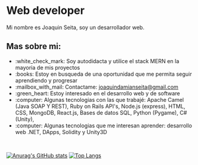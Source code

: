 
<h1>Web developer</h1>

Mi nombre es Joaquin Seita, soy un desarrollador web.

<h2>Mas sobre mi:</h2>

<ul>
<li>:white_check_mark: Soy autodidacta y utilice el stack MERN en la mayoria de mis proyectos</li>
<li>:books: Estoy en busqueda de una oportunidad que me permita seguir aprendiendo y progresar</li>
<li>:mailbox_with_mail: Contactame: <a href="mailto:joaquindamianseita@gmail.com">joaquindamianseita@gmail.com</a></li>
<li>:green_heart: Estoy interesado en el desarrollo web y de software</li>
<li>:computer: Algunas tecnologias con las que trabajé: Apache Camel (Java SOAP Y REST), Ruby on Rails API's, Node.js (express), HTML, CSS, MongoDB, React.js, Bases de datos SQL, Python (Pygame), C# (Unity),</li>
<li>:computer: Algunas tecnologias que me interesan aprender: desarrollo web .NET, DApps, Solidity y Unity3D</li>
</ul><br>

[![Anurag's GitHub stats](https://github-readme-stats.vercel.app/api?username=JoaquinDamianSeita&theme=react)](https://github.com/anuraghazra/github-readme-stats)
[![Top Langs](https://github-readme-stats.vercel.app/api/top-langs/?username=JoaquinDamianSeita&layout=compact&theme=react)](https://github.com/anuraghazra/github-readme-stats)
